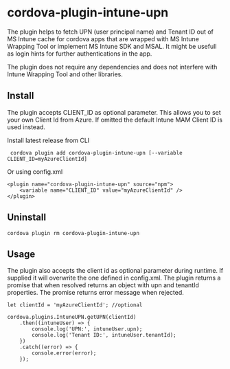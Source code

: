 # cordova-plugin-intune-upn

The plugin helps to fetch UPN (user principal name) and Tenant ID out of MS Intune cache for cordova apps that are wrapped with MS Intune Wrapping Tool or implement MS Intune SDK and MSAL. It might be usefull as login hints for further authentications in the app.

The plugin does not require any dependencies and does not interfere with Intune Wrapping Tool and other libraries.

## Install

The plugin accepts CLIENT_ID as optional parameter. This allows you to set your own Client Id from Azure. If omitted the default Intune MAM Client ID is used instead.

Install latest release from CLI

     cordova plugin add cordova-plugin-intune-upn [--variable CLIENT_ID=myAzureClientId]
     
Or using config.xml

    <plugin name="cordova-plugin-intune-upn" source="npm">
        <variable name="CLIENT_ID" value="myAzureClientId" />
    </plugin>
     
## Uninstall

    cordova plugin rm cordova-plugin-intune-upn

## Usage
The plugin also accepts the client id as optional parameter during runtime. If supplied it will overwrite the one defined in config.xml.
The plugin returns a promise that when resolved returns an object with upn and tenantId properties. The promise returns error message when rejected.

```
let clientId = 'myAzureClientId'; //optional

cordova.plugins.IntuneUPN.getUPN(clientId)
    .then((intuneUser) => {
        console.log('UPN:', intuneUser.upn);
        console.log('Tenant ID:', intuneUser.tenantId);
    })
    .catch((error) => {
        console.error(error);
    });
````
